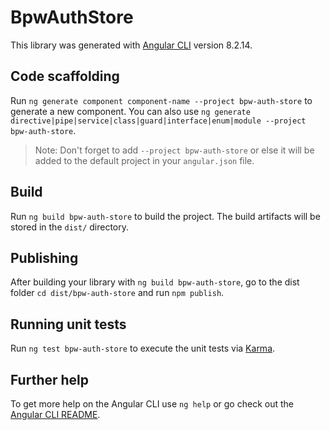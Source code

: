 # BpwAuthStore

This library was generated with [Angular CLI](https://github.com/angular/angular-cli) version 8.2.14.

## Code scaffolding

Run `ng generate component component-name --project bpw-auth-store` to generate a new component. You can also use `ng generate directive|pipe|service|class|guard|interface|enum|module --project bpw-auth-store`.
> Note: Don't forget to add `--project bpw-auth-store` or else it will be added to the default project in your `angular.json` file. 

## Build

Run `ng build bpw-auth-store` to build the project. The build artifacts will be stored in the `dist/` directory.

## Publishing

After building your library with `ng build bpw-auth-store`, go to the dist folder `cd dist/bpw-auth-store` and run `npm publish`.

## Running unit tests

Run `ng test bpw-auth-store` to execute the unit tests via [Karma](https://karma-runner.github.io).

## Further help

To get more help on the Angular CLI use `ng help` or go check out the [Angular CLI README](https://github.com/angular/angular-cli/blob/master/README.md).
